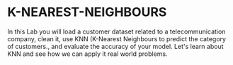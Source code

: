 # K-NEAREST-NEIGHBOURS
In this Lab you will load a customer dataset related to a telecommunication company, clean it, use KNN (K-Nearest Neighbours to predict the category of customers., and evaluate the accuracy of your model. Let's learn about KNN and see how we can apply it real world problems.

